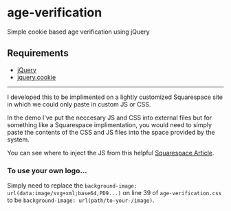 age-verification
================

Simple cookie based age verification using jQuery

## Requirements

* [jQuery](http://jquery.com/)
* [jquery.cookie](https://github.com/carhartl/jquery-cookie)

***

I developed this to be implimented on a lightly customized Squarespace site in which we could only paste in custom JS or CSS.

In the demo I've put the neccesary JS and CSS into external files but for something like a Squarespace implimentation, you would need to simply paste the contents of the CSS and JS files into the space provided by the system.

You can see where to inject the JS from this helpful [Squarespace Article](https://support.squarespace.com/hc/en-us/articles/205815908).

### To use your own logo...

Simply need to replace the `background-image: url(data:image/svg+xml;base64,PD9...)` on line 39 of `age-verification.css` to be `background-image: url(path/to-your-/image)`.
